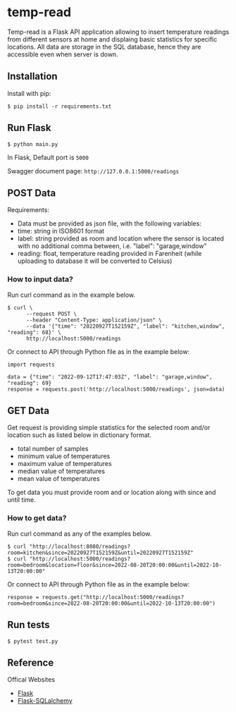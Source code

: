 # temp-read

Temp-read is a Flask API application allowing to insert temperature readings from different sensors at home and displaing basic statistics for specific locations. All data are storage in the SQL database, hence they are accessible even when server is down.

## Installation

Install with pip:

```
$ pip install -r requirements.txt
```

## Run Flask

```
$ python main.py
```
In Flask, Default port is `5000`

Swagger document page:  `http://127.0.0.1:5000/readings`

## POST Data
Requirements:
- Data must be provided as json file, with the following variables:
- time: string in ISO8601 format
- label: string provided as room and location where the sensor is located with no additional comma between, i.e.  "label": "garage,window"
- reading: float, temperature reading provided in Farenheit (while uploading to database it will be converted to Celsius)

### How to input data?
Run curl command as in the example below.

```
$ curl \
      --request POST \
      --header "Content-Type: application/json" \
      --data '{"time": "20220927T152159Z", "label": "kitchen,window", "reading": 68}' \
      http://localhost:5000/readings
```
Or connect to API through Python file as in the example below:

```
import requests

data = {"time": "2022-09-12T17:47:03Z", "label": "garage,window", "reading": 69}
response = requests.post('http://localhost:5000/readings', json=data)
```

## GET Data

Get request is providing simple statistics for the selected room and/or location such as listed below in dictionary format. 
- total number of samples
- minimum value of temperatures
- maximum value of temperatures
- median value of temperatures
- mean value of temperatures

To get data you must provide room and or location along with since and until time.

### How to get data?
Run curl command as any of the examples below.
```
$ curl "http://localhost:8080/readings?room=kitchen&since=20220927T152159Z&until=20220927T152159Z"
$ curl "http://localhost:5000/readings?room=bedroom&location=floor&since=2022-08-20T20:00:00&until=2022-10-13T20:00:00"
```
Or connect to API through Python file as in the example below:
```
response = requests.get("http://localhost:5000/readings?room=bedroom&since=2022-08-20T20:00:00&until=2022-10-13T20:00:00")
```

## Run tests
```
$ pytest test.py
```

## Reference

Offical Websites

- [Flask](http://flask.pocoo.org/)
- [Flask-SQLalchemy](https://flask-sqlalchemy.palletsprojects.com/en/3.0.x/)
